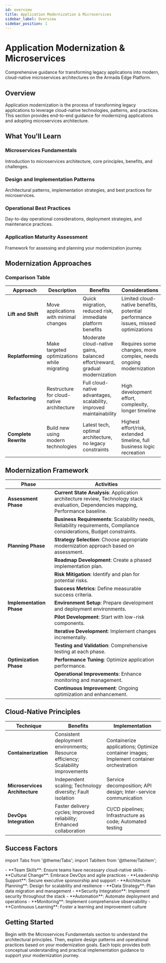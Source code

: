 ```yaml
---
id: overview
title: Application Modernization & Microservices
sidebar_label: Overview
sidebar_position: 1
---
```


# Application Modernization & Microservices

Comprehensive guidance for transforming legacy applications into modern, cloud-native microservices architectures on the Armada Edge Platform.

## Overview

Application modernization is the process of transforming legacy applications to leverage cloud-native technologies, patterns, and practices. This section provides end-to-end guidance for modernizing applications and adopting microservices architecture.

## What You'll Learn

### Microservices Fundamentals
Introduction to microservices architecture, core principles, benefits, and challenges.

### Design and Implementation Patterns
Architectural patterns, implementation strategies, and best practices for microservices.

### Operational Best Practices
Day-to-day operational considerations, deployment strategies, and maintenance practices.

### Application Maturity Assessment
Framework for assessing and planning your modernization journey.

## Modernization Approaches

### Comparison Table

| Approach          | Description                                             | Benefits                                                                 | Considerations                                                                 |
|-------------------|---------------------------------------------------------|--------------------------------------------------------------------------|----------------------------------------------------------------------------------|
| **Lift and Shift** | Move applications with minimal changes                | Quick migration, reduced risk, immediate platform benefits               | Limited cloud-native benefits, potential performance issues, missed optimizations |
| **Replatforming**  | Make targeted optimizations while migrating           | Moderate cloud-native gains, balanced effort/reward, gradual modernization | Requires some changes, more complex, needs ongoing modernization                |
| **Refactoring**    | Restructure for cloud-native architecture             | Full cloud-native advantages, scalability, improved maintainability       | High development effort, complexity, longer timeline                            |
| **Complete Rewrite** | Build new using modern technologies                | Latest tech, optimal architecture, no legacy constraints                 | Highest effort/risk, extended timeline, full business logic recreation           |


## Modernization Framework

| **Phase**             | **Activities**                                                                                                                                 |
|-----------------------|------------------------------------------------------------------------------------------------------------------------------------------------|
| **Assessment Phase**  | **Current State Analysis**: Application architecture review, Technology stack evaluation, Dependencies mapping, Performance baseline.          |
|                       | **Business Requirements**: Scalability needs, Reliability requirements, Compliance considerations, Budget constraints.                        |
| **Planning Phase**    | **Strategy Selection**: Choose appropriate modernization approach based on assessment.                                                        |
|                       | **Roadmap Development**: Create a phased implementation plan.                                                                                  |
|                       | **Risk Mitigation**: Identify and plan for potential risks.                                                                                    |
|                       | **Success Metrics**: Define measurable success criteria.                                                                                       |
| **Implementation Phase** | **Environment Setup**: Prepare development and deployment environments.                                                                      |
|                       | **Pilot Development**: Start with low-risk components.                                                                                         |
|                       | **Iterative Development**: Implement changes incrementally.                                                                                    |
|                       | **Testing and Validation**: Comprehensive testing at each phase.                                                                               |
| **Optimization Phase**| **Performance Tuning**: Optimize application performance.                                                                                      |
|                       | **Operational Improvements**: Enhance monitoring and management.                                                                              |
|                       | **Continuous Improvement**: Ongoing optimization and enhancement.                                                                             |


## Cloud-Native Principles

| **Technique**              | **Benefits**                                                                                   | **Implementation**                                                    |
|---------------------------|-----------------------------------------------------------------------------------------------|------------------------------------------------------------------------|
| **Containerization**       | Consistent deployment environments; Resource efficiency; Scalability improvements             | Containerize applications; Optimize container images; Implement container orchestration |
| **Microservices Architecture** | Independent scaling; Technology diversity; Fault isolation                                 | Service decomposition; API design; Inter-service communication         |
| **DevOps Integration**     | Faster delivery cycles; Improved reliability; Enhanced collaboration                         | CI/CD pipelines; Infrastructure as code; Automated testing             |


## Success Factors


import Tabs from '@theme/Tabs';
import TabItem from '@theme/TabItem';

<Tabs>
  <TabItem value="organizational" label="Organizational Readiness">
    - **Team Skills**: Ensure teams have necessary cloud-native skills  
    - **Cultural Change**: Embrace DevOps and agile practices  
    - **Leadership Support**: Secure executive sponsorship and support  
  </TabItem>
  <TabItem value="technical" label="Technical Considerations">
    - **Architecture Planning**: Design for scalability and resilience  
    - **Data Strategy**: Plan data migration and management  
    - **Security Integration**: Implement security throughout the stack  
  </TabItem>
  <TabItem value="process" label="Process Optimization">
    - **Automation**: Automate deployment and operations  
    - **Monitoring**: Implement comprehensive observability  
    - **Continuous Learning**: Foster a learning and improvement culture  
  </TabItem>
</Tabs>



## Getting Started

Begin with the Microservices Fundamentals section to understand the architectural principles. Then, explore design patterns and operational practices based on your modernization goals. Each topic provides both conceptual understanding and practical implementation guidance to support your modernization journey. 